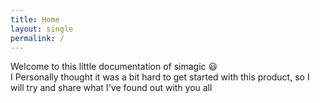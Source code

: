 ```yaml
---
title: Home
layout: single
permalink: /
---
```

Welcome to this little documentation of simagic :smiley:  
I Personally thought it was a bit hard to get started with this product, so I will try and share what I've found out with you all